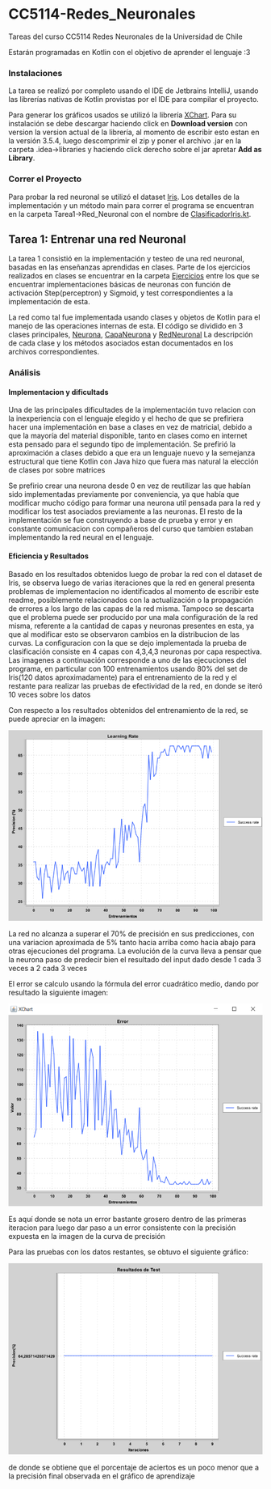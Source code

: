 # CC5114-Redes_Neuronales
Tareas del curso CC5114 Redes Neuronales de la Universidad de Chile

Estarán programadas en Kotlin con el objetivo de aprender el lenguaje :3

### Instalaciones
La tarea se realizó por completo usando el IDE de Jetbrains IntelliJ, usando las librerías nativas de Kotlin provistas 
por el IDE para compilar el proyecto.

Para generar los gráficos usados se utilizó la librería [XChart](https://knowm.org/open-source/XChart/). Para su instalación
se debe descargar haciendo click en __Download version__ con version la version actual de la librería, al momento de escribir 
esto estan en la versión 3.5.4, luego descomprimir el zip y poner el archivo .jar en la carpeta .idea->libraries y haciendo click 
derecho sobre el jar apretar __Add as Library__.

### Correr el Proyecto
Para probar la red neuronal se utilizó el dataset [Iris](https://archive.ics.uci.edu/ml/datasets/Iris). Los detalles
de la implementación y un método main para correr el programa se encuentran en la carpeta Tarea1->Red_Neuronal con el nombre
de [ClasificadorIris.kt]().



## Tarea 1: Entrenar una red Neuronal
La tarea 1 consistió en la implementación y testeo de una red neuronal, basadas en las enseñanzas aprendidas en clases.
Parte de los ejercicios realizados en clases se encuentrar en la carpeta [Ejercicios]() entre los que se encuentrar implementaciones
básicas de neuronas con función de activación Step(perceptron) y Sigmoid, y test correspondientes a la implementación de esta.
 
La red como tal fue implementada usando clases y objetos de Kotlin para el manejo de las operaciones internas de esta. El código
se dividido en 3 clases principales, [Neurona](https://github.com/terrypls/CC5114-Redes_Neuronales/blob/master/src/Tarea1/Red_Neuronal/Neurona.kt),
 [CapaNeurona](https://github.com/terrypls/CC5114-Redes_Neuronales/blob/master/src/Tarea1/Red_Neuronal/CapaNeurona.kt)
   y [RedNeuronal]( https://github.com/terrypls/CC5114-Redes_Neuronales/blob/master/src/Tarea1/Red_Neuronal/RedNeuronal.kt)
La descripción de cada clase y los métodos asociados estan documentados en los archivos correspondientes.

### Análisis
#### Implementacion y dificultads
Una de las principales dificultades de la implementación tuvo relacion con la inexperiencia con el lenguaje elegido
y el hecho de que se prefiriera hacer una implementación en base a clases  en vez de matricial, debido a que la mayoría del
material disponible, tanto en clases como en internet esta pensado para el segundo tipo de implementación. Se prefirió la 
aproximación a clases debido a que era un lenguaje nuevo y la semejanza estructural que tiene Kotlin  con Java hizo
que fuera mas natural la elección de clases por sobre matrices

Se prefirio crear una neurona desde 0 en vez de reutilizar las que habían sido implementadas previamente por conveniencia,
ya que había que modificar mucho código para formar una neurona util pensada para la red y modificar los test asociados 
previamente a las neuronas. El resto de la implementación se fue construyendo a base de prueba y error y en constante comunicacion
con compañeros del curso que tambien estaban implementando la red neural en el lenguaje.

#### Eficiencia y Resultados

Basado en los resultados obtenidos luego de probar la red con el dataset de Iris, se observa luego de varias iteraciones
que la red en general presenta problemas de implementacion no identificados al momento de escribir este readme, posiblemente
relacionados con la actualización o la propagación de errores a los largo de las capas de la red misma. Tampoco se descarta 
que el problema puede ser producido por una mala configuración de la red misma, referente a la cantidad de capas y neuronas
presentes en esta, ya que al modificar esto se observaron cambios en la distribucion de las curvas. La configuracion con la 
que se dejo implementada la prueba de clasificación consiste en 4 capas con 4,3,4,3 neuronas por capa respectiva. Las imagenes
a continuación corresponde a uno de las ejecuciones del programa, en particular con 100 entrenamientos usando 80% del set
de Iris(120 datos aproximadamente) para el entrenamiento de la red y el restante para realizar las pruebas de efectividad 
de la red, en donde se iteró 10 veces sobre los datos 


Con respecto a los resultados obtenidos del entrenamiento de la red, se puede apreciar en la imagen:
 
 ![imagen](/src/Assets/Aprendizaje.png "Curva de aprendizaje") 
 
 La red no alcanza a superar el 70% de precisión en sus predicciones, con una variacion aproximada de 5% tanto hacia arriba como hacia abajo para otras 
 ejecuciones del programa. La evolución de la curva lleva a pensar que la neurona paso de predecir bien el resultado del input
 dado desde 1 cada 3 veces a 2 cada 3 veces
 
 El error se calculo usando la fórmula del error cuadrático medio, dando por resultado la siguiente imagen:
 
 ![imagen](/src/Assets/Error.png "Curva de error")
  
 Es aquí donde se nota un error bastante grosero dentro de las primeras iteracion 
 para luego dar paso a un error consistente con la precisión expuesta en la imagen de la curva de precisión
 
 Para las pruebas con los datos restantes, se obtuvo el siguiente gráfico:
   
  ![gráfico](/src/Assets/Test.png "Porcentaje de aciertos")
  
  de donde se obtiene que el porcentaje de aciertos es un poco menor que a la precisión final observada en el gráfico de 
  aprendizaje
  
 
  

